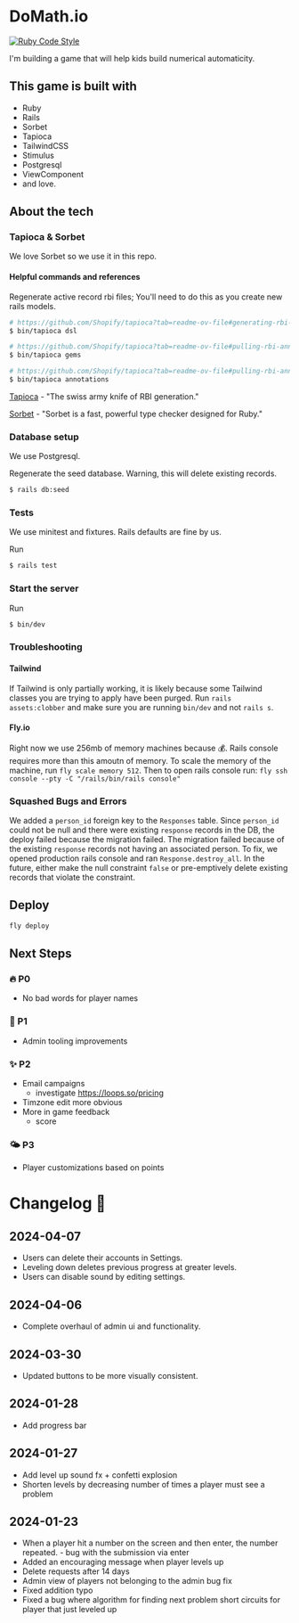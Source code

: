# DoMath.io

[![Ruby Code Style](https://img.shields.io/badge/code_style-standard-brightgreen.svg)](https://github.com/standardrb/standard)

I'm building a game that will help kids build numerical automaticity.

## This game is built with

- Ruby
- Rails
- Sorbet
- Tapioca
- TailwindCSS
- Stimulus
- Postgresql
- ViewComponent
- and love.

## About the tech

### Tapioca & Sorbet

We love Sorbet so we use it in this repo.

#### Helpful commands and references

Regenerate active record rbi files; You'll need to do this as you create new rails models.

```bash
# https://github.com/Shopify/tapioca?tab=readme-ov-file#generating-rbi-files-for-rails-and-other-dsls
$ bin/tapioca dsl

# https://github.com/Shopify/tapioca?tab=readme-ov-file#pulling-rbi-annotations-from-remote-sources
$ bin/tapioca gems

# https://github.com/Shopify/tapioca?tab=readme-ov-file#pulling-rbi-annotations-from-remote-sources
$ bin/tapioca annotations
```

[Tapioca](https://github.com/Shopify/tapioca) - "The swiss army knife of RBI generation."

[Sorbet](https://sorbet.org/) - "Sorbet is a fast, powerful type checker designed for Ruby."

### Database setup

We use Postgresql.

Regenerate the seed database. Warning, this will delete existing records.

```bash
$ rails db:seed
```

### Tests

We use minitest and fixtures. Rails defaults are fine by us.

Run

```bash
$ rails test
```

### Start the server

Run

```bash
$ bin/dev
```

### Troubleshooting

#### Tailwind

If Tailwind is only partially working, it is likely because some Tailwind classes you are trying to apply have been purged. Run `rails assets:clobber` and make sure you are running `bin/dev` and not `rails s`.

#### Fly.io

Right now we use 256mb of memory machines because 💰. Rails console requires more than this amoutn of memory. To scale the memory of the machine, run `fly scale memory 512`. Then to open rails console run: `fly ssh console --pty -C "/rails/bin/rails console"`

### Squashed Bugs and Errors

We added a `person_id` foreign key to the `Responses` table. Since `person_id` could not be null and there were existing `response` records in the DB, the deploy failed because the migration failed. The migration failed because of the existing `response` records not having an associated person. To fix, we opened production rails console and ran `Response.destroy_all`. In the future, either make the null constraint `false` or pre-emptively delete existing records that violate the constraint.

## Deploy

```bash
fly deploy
```

## Next Steps

### 🔥 P0

- No bad words for player names

### 🤨 P1

- Admin tooling improvements

### ✨ P2

- Email campaigns
  - investigate https://loops.so/pricing
- Timzone edit more obvious
- More in game feedback
  - score

### 🌤️ P3

- Player customizations based on points

# Changelog 🎉

## 2024-04-07

- Users can delete their accounts in Settings.
- Leveling down deletes previous progress at greater levels.
- Users can disable sound by editing settings.

## 2024-04-06

- Complete overhaul of admin ui and functionality.

## 2024-03-30

- Updated buttons to be more visually consistent.

## 2024-01-28

- Add progress bar

## 2024-01-27

- Add level up sound fx + confetti explosion
- Shorten levels by decreasing number of times a player must see a problem

## 2024-01-23

- When a player hit a number on the screen and then enter, the number repeated. - bug with the submission via enter
- Added an encouraging message when player levels up
- Delete requests after 14 days
- Admin view of players not belonging to the admin bug fix
- Fixed addition typo
- Fixed a bug where algorithm for finding next problem short circuits for player that just leveled up
